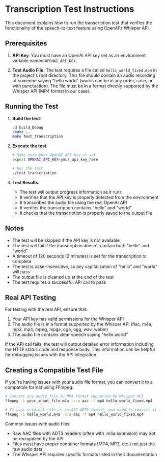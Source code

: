 # Transcription Test Instructions

This document explains how to run the transcription test that verifies the functionality of the speech-to-text feature using OpenAI's Whisper API.

## Prerequisites

1. **API Key**: You must have an OpenAI API key set as an environment variable named `OPENAI_API_KEY`.

2. **Test Audio File**: The test requires a file called `hello_world_fixed.mp4` in the project's root directory. This file should contain an audio recording of someone saying "hello world" (words can be in any order, case, or with punctuation). The file must be in a format directly supported by the Whisper API (MP4 format in our case).

## Running the Test

1. **Build the test**:
   ```bash
   cd build_Debug
   cmake ..
   make test_transcription
   ```

2. **Execute the test**:
   ```bash
   # Make sure your OpenAI API key is set
   export OPENAI_API_KEY=your_api_key_here
   
   # Run the test
   ./test_transcription
   ```

3. **Test Results**:
   - The test will output progress information as it runs
   - It verifies that the API key is properly detected from the environment
   - It transcribes the audio file using the real OpenAI API
   - It verifies the transcription contains "hello" and "world"
   - It checks that the transcription is properly saved to the output file

## Notes

- The test will be skipped if the API key is not available
- The test will fail if the transcription doesn't contain both "hello" and "world"
- A timeout of 120 seconds (2 minutes) is set for the transcription to complete
- The test is case-insensitive, so any capitalization of "hello" and "world" will pass
- The output file is cleaned up at the end of the test
- The test requires a successful API call to pass

## Real API Testing

For testing with the real API, ensure that:
1. Your API key has valid permissions for the Whisper API
2. The audio file is in a format supported by the Whisper API (flac, m4a, mp3, mp4, mpeg, mpga, oga, ogg, wav, webm)
3. The audio file contains clear speech saying "hello world"

If the API call fails, the test will output detailed error information including the HTTP status code and response body. This information can be helpful for debugging issues with the API integration.

## Creating a Compatible Test File

If you're having issues with your audio file format, you can convert it to a compatible format using FFmpeg:

```bash
# Convert any audio file to MP4 format supported by Whisper API
ffmpeg -i your_input_file.m4a -c:a aac -f mp4 hello_world_fixed.mp4

# If your original file is in AAC ADTS format, you need to convert it to MP4 container
ffmpeg -i hello_world.m4a -c:a aac -f mp4 hello_world_fixed.mp4
```

Common issues with audio files:
- Raw AAC files with ADTS headers (often with .m4a extension) may not be recognized by the API
- Files must have proper container formats (MP4, MP3, etc.) not just the raw audio data
- The Whisper API requires specific formats listed in their documentation